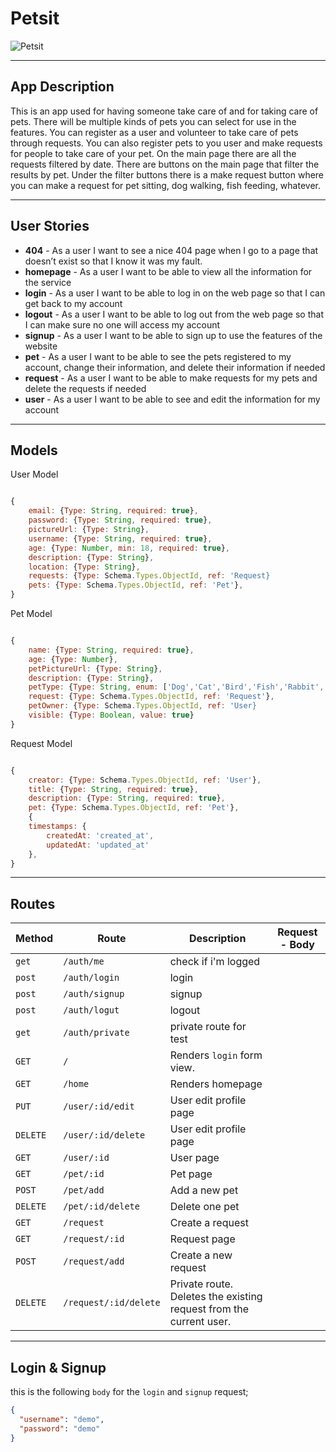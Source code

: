 # Petsit

![Petsit](https://user-images.githubusercontent.com/52801554/69431232-9b6a0380-0d37-11ea-8007-d48c551b3475.png)

---

## App Description
This is an app used for having someone take care of and for taking care of pets. There will be multiple kinds of pets you can select for use in the features. You can register as a user and volunteer to take care of pets through requests. You can also register pets to you user and make requests for people to take care of your pet. On the main page there are all the requests filtered by date. There are buttons on the main page that filter the results by pet. Under the filter buttons there is a make request button where you can make a request for pet sitting, dog walking, fish feeding, whatever. 

---

## User Stories

- **404** - As a user I want to see a nice 404 page when I go to a page that doesn’t exist so that I know it was my fault.
- **homepage** - As a user I want to be able to view all the information for the service 
- **login** - As a user I want to be able to log in on the web page so that I can get back to my account
- **logout** - As a user I want to be able to log out from the web page so that I can make sure no one will access my account
- **signup** - As a user I want to be able to sign up to use the features of the website
- **pet** - As a user I want to be able to see the pets registered to my account, change their information, and delete their information if needed 
- **request** - As a user I want to be able to make requests for my pets and delete the requests if needed
- **user** - As a user I want to be able to see and edit the information for my account 

---

## Models 

User Model 

```javascript

{
    email: {Type: String, required: true},
    password: {Type: String, required: true},
    pictureUrl: {Type: String},
    username: {Type: String, required: true},
    age: {Type: Number, min: 18, required: true},
    description: {Type: String},
    location: {Type: String},
    requests: {Type: Schema.Types.ObjectId, ref: 'Request}
    pets: {Type: Schema.Types.ObjectId, ref: 'Pet'},
}

```

Pet Model

```javascript

{
    name: {Type: String, required: true},
    age: {Type: Number},
    petPictureUrl: {Type: String},
    description: {Type: String},
    petType: {Type: String, enum: ['Dog','Cat','Bird','Fish','Rabbit','Reptile']},
    request: {Type: Schema.Types.ObjectId, ref: 'Request'},
    petOwner: {Type: Schema.Types.ObjectId, ref: 'User}
    visible: {Type: Boolean, value: true}
}

```

Request Model 

```javascript

{
    creator: {Type: Schema.Types.ObjectId, ref: 'User'},
    title: {Type: String, required: true},
    description: {Type: String, required: true},
    pet: {Type: Schema.Types.ObjectId, ref: 'Pet'},
    {
    timestamps: {
        createdAt: 'created_at',
        updatedAt: 'updated_at'
    },
}

``` 

---


## Routes 

| **Method** | **Route**                          | **Description**                                              | Request  - Body                                          |
| ---------- | ---------------------------------- | ------------------------------------------------------------ | -------------------------------------------------------- |
| `get`  | `/auth/me` | check if i'm logged |
| `post` | `/auth/login` | login |
| `post` | `/auth/signup` | signup |
| `post` | `/auth/logut` | logout |
| `get`  | `/auth/private` | private route for test |
| `GET`      | `/`                           | Renders `login` form view.                                   |                                                          |
| `GET`      | `/home`                           | Renders homepage                                   |                                                          |
| `PUT`      | `/user/:id/edit`            | User edit profile page |
| `DELETE`      | `/user/:id/delete`            | User edit profile page |
| `GET`      | `/user/:id`               | User page                  |                                                          |
| `GET`      | `/pet/:id`               | Pet page                  |                                                          |
| `POST`     | `/pet/add`              | Add a new pet                                 |
| `DELETE`   | `/pet/:id/delete` | Delete one pet |                                                          |
| `GET`      | `/request`               | Create a request                  |                                                          |
| `GET`      | `/request/:id`               | Request page                  |                                                          |
| `POST`     | `/request/add`              | Create a new request                                 |
| `DELETE`   | `/request/:id/delete` | Private route. Deletes the existing request from the current user. |                                                          |


---

## Login & Signup

this is the following `body` for the `login` and `signup` request;

```json
{
  "username": "demo",
  "password": "demo"
}
```

